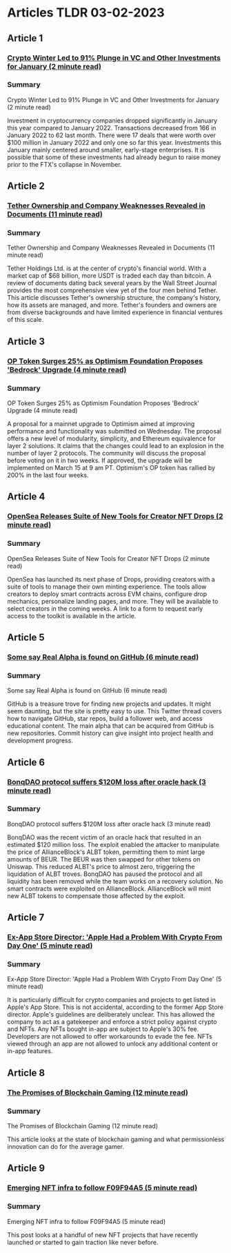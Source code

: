 # Articles TLDR  03-02-2023

## Article 1
### [Crypto Winter Led to 91% Plunge in VC and Other Investments for January (2 minute read)](https://tldr.tech)
### Summary 
 Crypto Winter Led to 91% Plunge in VC and Other Investments for January (2 minute read)

Investment in cryptocurrency companies dropped significantly in January this year compared to January 2022. Transactions decreased from 166 in January 2022 to 62 last month. There were 17 deals that were worth over $100 million in January 2022 and only one so far this year. Investments this January mainly centered around smaller, early-stage enterprises. It is possible that some of these investments had already begun to raise money prior to the FTX's collapse in November.

## Article 2
### [Tether Ownership and Company Weaknesses Revealed in Documents (11 minute read)](https://tldr.tech)
### Summary 
 Tether Ownership and Company Weaknesses Revealed in Documents (11 minute read)

Tether Holdings Ltd. is at the center of crypto's financial world. With a market cap of $68 billion, more USDT is traded each day than bitcoin. A review of documents dating back several years by the Wall Street Journal provides the most comprehensive view yet of the four men behind Tether. This article discusses Tether's ownership structure, the company's history, how its assets are managed, and more. Tether's founders and owners are from diverse backgrounds and have limited experience in financial ventures of this scale.

## Article 3
### [OP Token Surges 25% as Optimism Foundation Proposes 'Bedrock' Upgrade (4 minute read)](https://tldr.tech)
### Summary 
 OP Token Surges 25% as Optimism Foundation Proposes 'Bedrock' Upgrade (4 minute read)

A proposal for a mainnet upgrade to Optimism aimed at improving performance and functionality was submitted on Wednesday. The proposal offers a new level of modularity, simplicity, and Ethereum equivalence for layer 2 solutions. It claims that the changes could lead to an explosion in the number of layer 2 protocols. The community will discuss the proposal before voting on it in two weeks. If approved, the upgrade will be implemented on March 15 at 9 am PT. Optimism's OP token has rallied by 200% in the last four weeks.

## Article 4
### [OpenSea Releases Suite of New Tools for Creator NFT Drops (2 minute read)](https://tldr.tech)
### Summary 
 OpenSea Releases Suite of New Tools for Creator NFT Drops (2 minute read)

OpenSea has launched its next phase of Drops, providing creators with a suite of tools to manage their own minting experience. The tools allow creators to deploy smart contracts across EVM chains, configure drop mechanics, personalize landing pages, and more. They will be available to select creators in the coming weeks. A link to a form to request early access to the toolkit is available in the article.

## Article 5
### [Some say Real Alpha is found on GitHub (6 minute read)](https://tldr.tech)
### Summary 
 Some say Real Alpha is found on GitHub (6 minute read)

GitHub is a treasure trove for finding new projects and updates. It might seem daunting, but the site is pretty easy to use. This Twitter thread covers how to navigate GitHub, star repos, build a follower web, and access educational content. The main alpha that can be acquired from GitHub is new repositories. Commit history can give insight into project health and development progress.

## Article 6
### [BonqDAO protocol suffers $120M loss after oracle hack (3 minute read)](https://tldr.tech)
### Summary 
 BonqDAO protocol suffers $120M loss after oracle hack (3 minute read)

BonqDAO was the recent victim of an oracle hack that resulted in an estimated $120 million loss. The exploit enabled the attacker to manipulate the price of AllianceBlock's ALBT token, permitting them to mint large amounts of BEUR. The BEUR was then swapped for other tokens on Uniswap. This reduced ALBT's price to almost zero, triggering the liquidation of ALBT troves. BonqDAO has paused the protocol and all liquidity has been removed while the team works on a recovery solution. No smart contracts were exploited on AllianceBlock. AllianceBlock will mint new ALBT tokens to compensate those affected by the exploit.

## Article 7
### [Ex-App Store Director: 'Apple Had a Problem With Crypto From Day One' (5 minute read)](https://tldr.tech)
### Summary 
 Ex-App Store Director: 'Apple Had a Problem With Crypto From Day One' (5 minute read)

It is particularly difficult for crypto companies and projects to get listed in Apple's App Store. This is not accidental, according to the former App Store director. Apple's guidelines are deliberately unclear. This has allowed the company to act as a gatekeeper and enforce a strict policy against crypto and NFTs. Any NFTs bought in-app are subject to Apple's 30% fee. Developers are not allowed to offer workarounds to evade the fee. NFTs viewed through an app are not allowed to unlock any additional content or in-app features.

## Article 8
### [The Promises of Blockchain Gaming (12 minute read)](https://tldr.tech)
### Summary 
 The Promises of Blockchain Gaming (12 minute read)

This article looks at the state of blockchain gaming and what permissionless innovation can do for the average gamer.</span>

## Article 9
### [Emerging NFT infra to follow F09F94A5 (5 minute read)](https://tldr.tech)
### Summary 
 Emerging NFT infra to follow F09F94A5 (5 minute read)

This post looks at a handful of new NFT projects that have recently launched or started to gain traction like never before.

